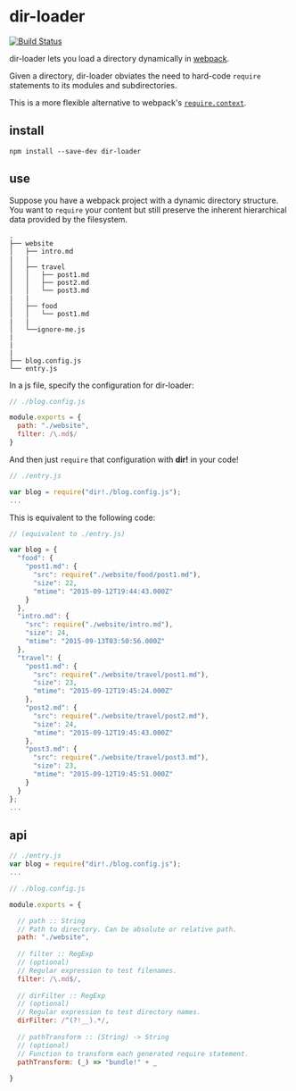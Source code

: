 dir-loader
========================

[![Build Status](https://travis-ci.org/sleep/dir-loader.svg)](https://travis-ci.org/sleep/dir-loader)

dir-loader lets you load a directory dynamically in [webpack](http://webpack.github.io).

Given a directory, dir-loader obviates the need to hard-code `require` statements to its modules and subdirectories.

This is a more flexible alternative to webpack's [`require.context`](http://webpack.github.io/docs/context.html#require-context).

## install
```
npm install --save-dev dir-loader
```

## use
Suppose you have a webpack project with a dynamic directory structure. You want to `require` your content but still preserve the inherent hierarchical data provided by the filesystem.
```
.
├── website
│   ├── intro.md
|   |
│   ├── travel
│   │   ├── post1.md
│   │   ├── post2.md
│   │   └── post3.md
|   |
│   ├── food
│   │   └── post1.md
|   |
│   └──ignore-me.js
|
|
|
├── blog.config.js
└── entry.js
```

In a js file, specify the configuration for dir-loader:
```js
// ./blog.config.js

module.exports = {
  path: "./website",
  filter: /\.md$/
}
```

And then just `require` that configuration with **dir!** in your code!
```js
// ./entry.js

var blog = require("dir!./blog.config.js");
...
```

This is equivalent to the following code:
```js
// (equivalent to ./entry.js)

var blog = {
  "food": {
    "post1.md": {
      "src": require("./website/food/post1.md"),
      "size": 22,
      "mtime": "2015-09-12T19:44:43.000Z"
    }
  },
  "intro.md": {
    "src": require("./website/intro.md"),
    "size": 24,
    "mtime": "2015-09-13T03:50:56.000Z"
  },
  "travel": {
    "post1.md": {
      "src": require("./website/travel/post1.md"),
      "size": 23,
      "mtime": "2015-09-12T19:45:24.000Z"
    },
    "post2.md": {
      "src": require("./website/travel/post2.md"),
      "size": 24,
      "mtime": "2015-09-12T19:45:43.000Z"
    },
    "post3.md": {
      "src": require("./website/travel/post3.md"),
      "size": 23,
      "mtime": "2015-09-12T19:45:51.000Z"
    }
  }
};
...
```






## api
```js
// ./entry.js
var blog = require("dir!./blog.config.js");
...
```

```js
// ./blog.config.js

module.exports = {

  // path :: String
  // Path to directory. Can be absolute or relative path.
  path: "./website",
  
  // filter :: RegExp
  // (optional)
  // Regular expression to test filenames.
  filter: /\.md$/,
  
  // dirFilter :: RegExp
  // (optional)
  // Regular expression to test directory names.
  dirFilter: /^(?!__).*/,
  
  // pathTransform :: (String) -> String
  // (optional)
  // Function to transform each generated require statement.
  pathTransform: (_) => "bundle!" + _
  
}
```
